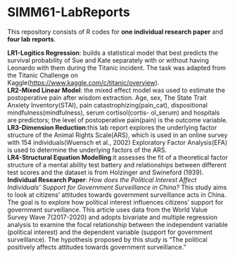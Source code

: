 # SIMM61-LabReports
This repository consists of R codes for **one individual research paper** and **four lab reports**.

**LR1-Logitics Regression**: builds a statistical model that best predicts the survival probability of Sue and Kate separately with or without having Leonardo with them during the Titanic incident. The task was adapted from the Titanic Challenge on Kaggle(https://www.kaggle.com/c/titanic/overview).  
**LR2-Mixed Linear Model**: the mixed effect model was used to estimate the postoperative pain after wisdom extraction. Age, sex, The State Trait Anxiety Inventory(STAI), pain catastrophizing(pain_cat), dispositional mindfulness(mindfulness), serum cortisol(cortis- ol_serum) and hospitals are predictors; the level of postoperative pain(pain) is the outcome variable.  
**LR3-Dimension Reduction**:this lab report explores the underlying factor structure of the Animal Rights Scale(ARS), which is used in an online survey with 154 individuals(Wuensch et al., 2002) Exploratory Factor Analysis(EFA) is used to determine the underlying factors of the ARS.  
**LR4-Structural Equation Modelling**:it assesses the fit of a theoretical factor structure of a mental ability test battery and relationships between different test scores and the dataset is from Holzinger and Swineford (1939).   
**Individual Research Paper**: *How does the Political Interest Affect Individuals’ Support for Government Surveillance in China?* This study aims to look at citizens’ attitudes towards government surveillance acts in China. The goal is to explore how political interest influences citizens’ support for government surveillance. This article uses data from the World Value Survey Wave 7(2017-2020) and adopts bivariate and multiple regression analysis to examine the focal relationship between the independent variable (political interest) and the dependent variable (support for government surveillance). The hypothesis proposed by this study is “The political positively affects attitudes towards government surveillance.”
